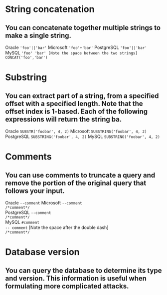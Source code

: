 # String concatenation
## You can concatenate together multiple strings to make a single string. 

Oracle	`'foo'||'bar'`
Microsoft	`'foo'+'bar'`
PostgreSQL	`'foo'||'bar'`
MySQL	`'foo' 'bar' [Note the space between the two strings]`<br>
`CONCAT('foo','bar')`<br>

# Substring
## You can extract part of a string, from a specified offset with a specified length. Note that the offset index is 1-based. Each of the following expressions will return the string ba.

Oracle	`SUBSTR('foobar', 4, 2)`
Microsoft	`SUBSTRING('foobar', 4, 2)`
PostgreSQL	`SUBSTRING('foobar', 4, 2)`
MySQL	`SUBSTRING('foobar', 4, 2)`

# Comments
## You can use comments to truncate a query and remove the portion of the original query that follows your input.

Oracle	`--comment`
Microsoft	`--comment`<br>
`/*comment*/`<br>
PostgreSQL	`--comment`<br>
`/*comment*/`<br>
MySQL	`#comment`<br>
`-- comment` [Note the space after the double dash]<br>
`/*comment*/`<br>

# Database version
## You can query the database to determine its type and version. This information is useful when formulating more complicated attacks.

